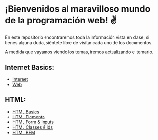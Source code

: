 # ¡Bienvenidos al maravilloso mundo de la programación web! ✌️


En este repositorio encontraremos toda la información vista en clase, si tienes alguna duda, siéntete libre de visitar cada uno de los documentos.

A medida que vayamos viendo los temas, iremos actualizando el temario.

## Internet Basics: 
- [Internet](https://github.com/jujogi/dmi-web/blob/master/html/docs/01-internet.md)
- [Web](https://github.com/jujogi/dmi-web/blob/master/html/docs/02-web.md)

## HTML: 
- [HTML Basics](https://github.com/jujogi/dmi-web/blob/master/html/docs/03-html-basics.md)
- [HTML Elements](https://github.com/jujogi/dmi-web/blob/master/html/docs/04-html-elements.md)
- [HTML Form & inputs](https://github.com/jujogi/dmi-web/blob/master/html/docs/05-html-forms-elements.md)
- [HTML Classes & ids](https://github.com/jujogi/dmi-web/blob/master/html/docs/06-html-class-id.md)
- [HTML BEM](https://github.com/jujogi/dmi-web/blob/master/html/docs/07-html-bem.md)

